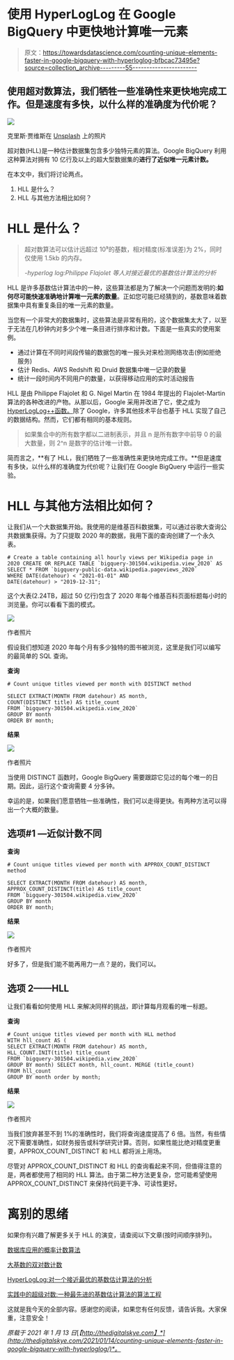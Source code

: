 # 使用 HyperLogLog 在 Google BigQuery 中更快地计算唯一元素

> 原文：<https://towardsdatascience.com/counting-unique-elements-faster-in-google-bigquery-with-hyperloglog-bfbcac73495e?source=collection_archive---------55----------------------->

## 使用超对数算法，我们牺牲一些准确性来更快地完成工作。但是速度有多快，以什么样的准确度为代价呢？

![](img/e61af6eeff33b351e591febf2075cb31.png)

克里斯·贾维斯在 [Unsplash](https://unsplash.com/s/photos/math?utm_source=unsplash&utm_medium=referral&utm_content=creditCopyText) 上的照片

超对数(HLL)是一种估计数据集包含多少独特元素的算法。Google BigQuery 利用这种算法对拥有 10 亿行及以上的超大型数据集的**进行了近似唯一元素计数。**

在本文中，我们将讨论两点。

1.  HLL 是什么？
2.  HLL 与其他方法相比如何？

# HLL 是什么？

> 超对数算法可以估计远超过 10⁹的基数，相对精度(标准误差)为 2%，同时仅使用 1.5kb 的内存。
> 
> *-hyperlog log:Philippe Flajolet 等人对接近最优的基数估计算法的分析*

HLL 是许多基数估计算法中的一种，这些算法都是为了解决一个问题而发明的:**如何尽可能快速准确地计算唯一元素的数量**。正如您可能已经猜到的，基数意味着数据集中具有重复条目的唯一元素的数量。

当您有一个非常大的数据集时，这些算法是非常有用的，这个数据集太大了，以至于无法在几秒钟内对多少个唯一条目进行排序和计数。下面是一些真实的使用案例。

*   通过计算在不同时间段传输的数据包的唯一报头对来检测网络攻击(例如拒绝服务)
*   估计 Redis、AWS Redshift 和 Druid 数据集中唯一记录的数量
*   统计一段时间内不同用户的数量，以获得移动应用的实时活动报告

HLL 是由 Philippe Flajolet 和 G. Nigel Martin 在 1984 年提出的 Flajolet-Martin 算法的各种改进的产物。从那以后，Google 采用并改进了它，使之成为 [HyperLogLog++函数。](https://cloud.google.com/bigquery/docs/reference/standard-sql/hll_functions)除了 Google，许多其他技术平台也基于 HLL 实现了自己的数据结构。然而，它们都有相同的基本规则。

> 如果集合中的所有数字都以二进制表示，并且 n 是所有数字中前导 0 的最大数量，则 2^n 是数字的估计唯一计数。

简而言之，**有了 HLL，我们牺牲了一些准确性来更快地完成工作。**但是速度有多快，以什么样的准确度为代价呢？让我们在 Google BigQuery 中运行一些实验。

# HLL 与其他方法相比如何？

让我们从一个大数据集开始。我使用的是维基百科数据集，可以通过谷歌大查询公共数据集获得。为了只提取 2020 年的数据，我用下面的查询创建了一个永久表。

```
# Create a table containing all hourly views per Wikipedia page in 2020 CREATE OR REPLACE TABLE `bigquery-301504.wikipedia.view_2020` AS SELECT * FROM `bigquery-public-data.wikipedia.pageviews_2020` 
WHERE DATE(datehour) < "2021-01-01" AND 
DATE(datehour) > "2019-12-31";
```

这个大表(2.24TB，超过 50 亿行)包含了 2020 年每个维基百科页面标题每小时的浏览量。你可以看看下面的模式。

![](img/3dffe238ca92713c1c7098e20a17d4e4.png)

作者照片

假设我们想知道 2020 年每个月有多少独特的图书被浏览，这里是我们可以编写的最简单的 SQL 查询。

**查询**

```
# Count unique titles viewed per month with DISTINCT method

SELECT EXTRACT(MONTH FROM datehour) AS month, 
COUNT(DISTINCT title) AS title_count 
FROM `bigquery-301504.wikipedia.view_2020` 
GROUP BY month 
ORDER BY month;
```

**结果**

![](img/5d1008b85260f75a5cd01833da9657d0.png)

作者照片

当使用 DISTINCT 函数时，Google BigQuery 需要跟踪它见过的每个唯一的日期。因此，运行这个查询需要 4 分多钟。

幸运的是，如果我们愿意牺牲一些准确性，我们可以走得更快。有两种方法可以得出一个大概的数量。

## **选项#1 —近似计数不同**

**查询**

```
# Count unique titles viewed per month with APPROX_COUNT_DISTINCT method

SELECT EXTRACT(MONTH FROM datehour) AS month, APPROX_COUNT_DISTINCT(title) AS title_count 
FROM `bigquery-301504.wikipedia.view_2020` 
GROUP BY month 
ORDER BY month;
```

**结果**

![](img/bdafa2b7a1a23bbaebd7f42ad459e910.png)

作者照片

好多了，但是我们能不能再用力一点？是的，我们可以。

## 选项 2——HLL

让我们看看如何使用 HLL 来解决同样的挑战，即计算每月观看的唯一标题。

**查询**

```
# Count unique titles viewed per month with HLL method 
WITH hll_count AS (
SELECT EXTRACT(MONTH FROM datehour) AS month, 
HLL_COUNT.INIT(title) title_count 
FROM `bigquery-301504.wikipedia.view_2020` 
GROUP BY month) SELECT month, hll_count. MERGE (title_count) 
FROM hll_count 
GROUP BY month order by month;
```

**结果**

![](img/8f14d2ee0e281b08b7a9db0776d34a4f.png)

作者照片

当我们放弃甚至不到 1%的准确性时，我们将查询速度提高了 6 倍。当然，有些情况下需要准确性，如财务报告或科学研究计算。否则，如果性能比绝对精度更重要，APPROX_COUNT_DISTINCT 和 HLL 都将派上用场。

尽管对 APPROX_COUNT_DISTINCT 和 HLL 的查询看起来不同，但值得注意的是，两者都使用了相同的 HLL 算法。由于第二种方法更复杂，您可能希望使用 APPROX_COUNT_DISTINCT 来保持代码更干净、可读性更好。

# 离别的思绪

如果你有兴趣了解更多关于 HLL 的演变，请查阅以下文章(按时间顺序排列)。

[数据库应用的概率计数算法](http://www.cse.unsw.edu.au/~cs9314/07s1/lectures/Lin_CS9314_References/fm85.pdf)

[大基数的双对数计数](https://www.ic.unicamp.br/~celio/peer2peer/math/bitmap-algorithms/durand03loglog.pdf)

[HyperLogLog:对一个接近最优的基数估计算法的分析](http://algo.inria.fr/flajolet/Publications/FlFuGaMe07.pdf)

[实践中的超级对数:一种最先进的基数估计算法的算法工程](https://research.google/pubs/pub40671/)

这就是我今天的全部内容。感谢您的阅读，如果您有任何反馈，请告诉我。大家保重，注意安全！

*原载于 2021 年 1 月 13 日*[*【http://thedigitalskye.com】*](http://thedigitalskye.com/2021/01/14/counting-unique-elements-faster-in-google-bigquery-with-hyperloglog/)*。*